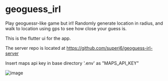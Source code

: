 # geoguess_irl

Play geoguessr-like game but irl!
Randomly generate location in radius, and walk to location using gps to see how close your guess is.

This is the flutter ui for the app.

The server repo is located at <https://github.com/superj6/geoguess-irl-server>

Insert maps api key in base directory '.env' as "MAPS\_API\_KEY"

![image](https://jgon.net/static/images/geoguess-irl-screenshot.jpg)
